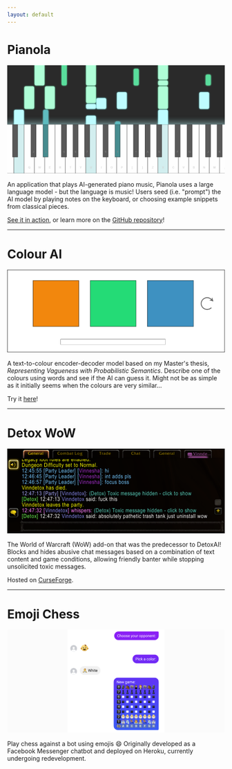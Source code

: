 ```yaml
---
layout: default
---
```


# Pianola

[![Pianola](/assets/img/PianolaScreenshot.png)](https://pianola.app)

An application that plays AI-generated piano music, Pianola uses a large language model - but the language is music! Users seed (i.e. "prompt") the AI model by playing notes on the keyboard, or choosing example snippets from classical pieces.

[See it in action](https://pianola.app), or learn more on the [GitHub repository](https://github.com/Ruce/pianola)!

* * *

# Colour AI

[![Colour AI](/assets/img/ColourAIScreenshot.png)](https://ruce.github.io/colour-ai/)

A text-to-colour encoder-decoder model based on my Master's thesis, _Representing Vagueness with Probabilistic Semantics_. Describe one of the colours using words and see if the AI can guess it. Might not be as simple as it initially seems when the colours are very similar...

Try it [here](https://ruce.github.io/colour-ai/)!

* * *

# Detox WoW

[![Detox WoW](/assets/img/DetoxWowScreenshot.png)](https://github.com/Ruce/detox-wow)

The World of Warcraft (WoW) add-on that was the predecessor to DetoxAI! Blocks and hides abusive chat messages based on a combination of text content and game conditions, allowing friendly banter while stopping unsolicited toxic messages.

Hosted on [CurseForge](https://www.curseforge.com/wow/addons/detox).

* * *

# Emoji Chess

[![Emoji Chess](/assets/img/EmojiChessScreenshot.png)](https://github.com/Ruce/emoji-chess)

Play chess against a bot using emojis 😄 Originally developed as a Facebook Messenger chatbot and deployed on Heroku, currently undergoing redevelopment.